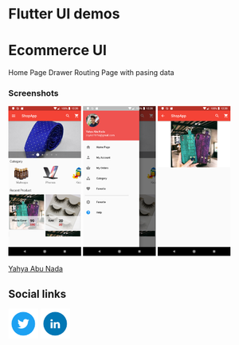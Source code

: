 # Flutter UI demos
# Ecommerce UI


Home Page
Drawer
Routing Page with pasing data


### Screenshots
   <img src="Screenshots/image1.png" height="300em" />         <img src="Screenshots/image2.png" height="300em" />         <img src="Screenshots/image3.png" height="300em" />



[Yahya Abu Nada](https://github.com/zaynrix)


## Social links

<a href="https://twitter.com/ZaynAbuNada"><img src="https://github.com/aritraroy/social-icons/blob/master/twitter-icon.png?raw=true" width="60"></a>
<a href="https://www.linkedin.com/in/yahyaabunada/"><img src="https://github.com/aritraroy/social-icons/blob/master/linkedin-icon.png?raw=true" width="60"></a>
